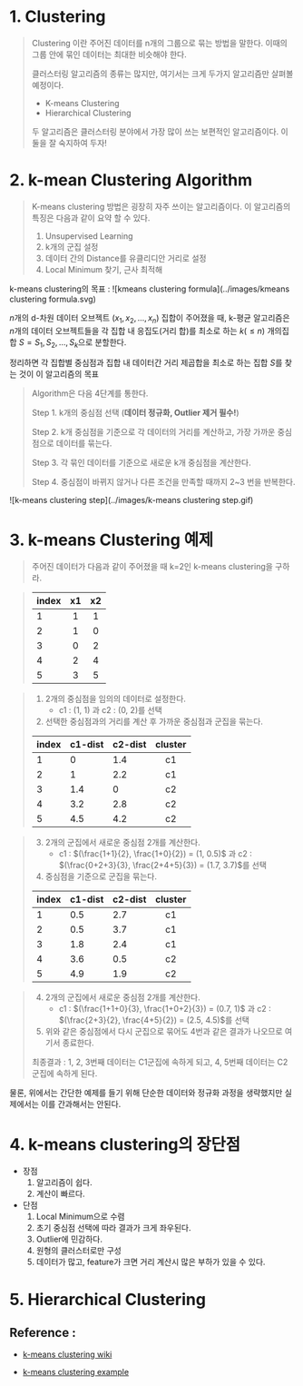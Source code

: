 # 1. Clustering

> Clustering 이란 주어진 데이터를 n개의 그룹으로 묶는 방법을 말한다. 이때의 그룹 안에 묶인 데이터는 최대한 비슷해야 한다.
>
> 클러스터링 알고리즘의 종류는 많지만, 여기서는 크게 두가지 알고리즘만 살펴볼 예정이다. 
>
> - K-means Clustering
> - Hierarchical Clustering
>
> 두 알고리즘은 클러스터링 분야에서 가장 많이 쓰는 보편적인 알고리즘이다. 이 둘을 잘 숙지하여 두자!



# 2. k-mean Clustering Algorithm

> K-means clustering 방법은 굉장히 자주 쓰이는 알고리즘이다. 이 알고리즘의 특징은 다음과 같이 요약 할 수 있다.
>
> 1. Unsupervised Learning
> 2. k개의 군집 설정
> 3. 데이터 간의 Distance를 유클리디안 거리로 설정
> 4. Local Minimum 찾기, 근사 최적해

k-means clustering의 목표 : ![kmeans clustering formula](../images/kmeans clustering formula.svg)

$n$개의 d-차원 데이터 오브젝트 $(x_1, x_2, …, x_n)$ 집합이 주어졌을 때, k-평균 알고리즘은 $n$개의 데이터 오브젝트들을 각 집합 내 응집도(거리 합)를 최소로 하는 ${\displaystyle k(\leq n)}$ 개의집합 $S = S_1, S_2, …, S_k$으로 분할한다.

정리하면 각 집합별 중심점과 집합 내 데이터간 거리 제곱합을 최소로 하는 집합 $S$를 찾는 것이 이 알고리즘의 목표

> Algorithm은 다음 4단계를 통한다.
>
> Step 1. k개의 중심점 선택 (**데이터 정규화, Outlier 제거 필수!**)
>
> Step 2. k개 중심점을 기준으로 각 데이터의 거리를 계산하고, 가장 가까운 중심점으로 데이터를 묶는다.
>
> Step 3. 각 묶인 데이터를 기준으로 새로운 k개 중심점을 계산한다.
>
> Step 4. 중심점이 바뀌지 않거나 다른 조건을 만족할 때까지 2~3 번을 반복한다.

![k-means clustering step](../images/k-means clustering step.gif)



# 3. k-means Clustering 예제

> 주어진 데이터가 다음과 같이 주어졌을 때 k=2인 k-means clustering을 구하라.

> | index |  x1  |  x2  |
> | ----- | :--: | :--: |
> | 1     |  1   |  1   |
> | 2     |  1   |  0   |
> | 3     |  0   |  2   |
> | 4     |  2   |  4   |
> | 5     |  3   |  5   |

> 1. 2개의 중심점을 임의의 데이터로 설정한다.
>    - c1 : (1, 1) 과 c2 : (0, 2)를 선택
> 2. 선택한 중심점과의 거리를 계산 후 가까운 중심점과 군집을 묶는다.
>
> | index | c1-dist | c2-dist | cluster |
> | ----- | ------- | ------- | :-----: |
> | 1     | 0       | 1.4     |   c1    |
> | 2     | 1       | 2.2     |   c1    |
> | 3     | 1.4     | 0       |   c2    |
> | 4     | 3.2     | 2.8     |   c2    |
> | 5     | 4.5     | 4.2     |   c2    |

> 3. 2개의 군집에서 새로운 중심점 2개를 계산한다.
>    - c1 : $(\frac{1+1}{2}, \frac{1+0}{2}) = (1, 0.5)$ 과 c2 : $(\frac{0+2+3}{3}, \frac{2+4+5}{3}) = (1.7, 3.7)$를 선택
> 4. 중심점을 기준으로 군집을 묶는다.
>
> | index | c1-dist | c2-dist | cluster |
> | ----- | ------- | ------- | :-----: |
> | 1     | 0.5     | 2.7     |   c1    |
> | 2     | 0.5     | 3.7     |   c1    |
> | 3     | 1.8     | 2.4     |   c1    |
> | 4     | 3.6     | 0.5     |   c2    |
> | 5     | 4.9     | 1.9     |   c2    |

> 4. 2개의 군집에서 새로운 중심점 2개를 계산한다.
>    - c1 : $(\frac{1+1+0}{3}, \frac{1+0+2}{3}) = (0.7, 1)$ 과 c2 : $(\frac{2+3}{2}, \frac{4+5}{2}) = (2.5, 4.5)$를 선택
> 5. 위와 같은 중심점에서 다시 군집으로 묶어도 4번과 같은 결과가 나오므로 여기서 종료한다.
>
> 최종결과 : 1, 2, 3번째 데이터는 C1군집에 속하게 되고, 4, 5번째 데이터는 C2 군집에 속하게 된다.

물론, 위에서는 간단한 예제를 들기 위해 단순한 데이터와 정규화 과정을 생략했지만 실제에서는 이를 간과해서는 안된다.



# 4. k-means clustering의 장단점

- 장점 
  1. 알고리즘이 쉽다.
  2. 계산이 빠르다.
- 단점
  1. Local Minimum으로 수렴
  2. 초기 중심점 선택에 따라 결과가 크게 좌우된다.
  3. Outlier에 민감하다.
  4. 원형의 클러스터로만 구성
  5. 데이터가 많고, feature가 크면 거리 계산시 많은 부하가 있을 수 있다.



# 5. Hierarchical Clustering





## Reference :

- [k-means clustering wiki](https://ko.wikipedia.org/wiki/K-%ED%8F%89%EA%B7%A0_%EC%95%8C%EA%B3%A0%EB%A6%AC%EC%A6%98)

- [k-means clustering example](https://www.youtube.com/watch?v=mtkWR8sx0NA)

  ​